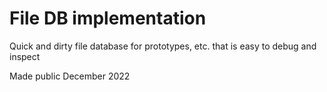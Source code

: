 # File DB implementation

Quick and dirty file database for prototypes, etc. that is easy to debug and inspect


Made public December 2022
